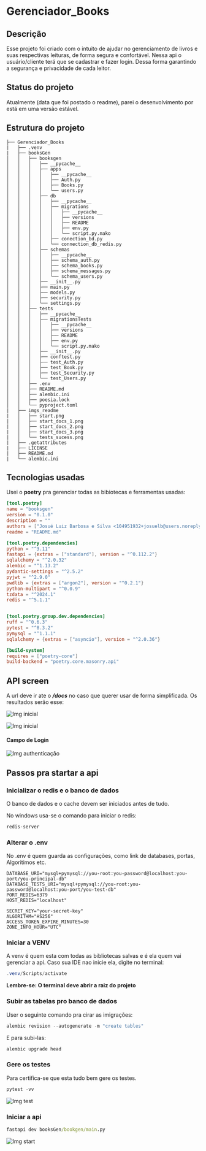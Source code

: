 # Gerenciador_Books

## Descrição

Esse projeto foi criado com o intuito de ajudar no gerenciamento de livros 
e suas respectivas leituras, de forma segura e confortável.
Nessa api o usuário/cliente terá que se cadastrar e fazer login. Dessa forma 
garantindo a segurança e privacidade de cada leitor.

## Status do projeto 

Atualmente (data que foi postado o readme), parei o desenvolvimento por está 
em uma versão estável.

## Estrutura do projeto 

```plaintext
├── Gerenciador_Books
|   ├── .venv
|   ├── booksGen
│   │   ├── booksgen
│   │   │   ├── __pycache__
│   │   │   ├── apps
│   │   │   │   ├── __pycache__
│   │   │   │   ├── Auth.py
│   │   │   │   ├── Books.py
│   │   │   │   └── users.py
│   │   │   ├── db
│   │   │   │   ├── __pycache__
│   │   │   │   ├── migrations
│   │   │   │   │   ├── __pycache__
│   │   │   │   │   ├── versions
│   │   │   │   │   ├── README
│   │   │   │   │   ├── env.py
│   │   │   │   │   └── script.py.mako
│   │   │   │   ├── conection_bd.py
│   │   │   │   └── connection_db_redis.py
│   │   │   ├── schemas
│   │   │   │   ├── __pycache__
│   │   │   │   ├── schema_auth.py
│   │   │   │   ├── schema_books.py
│   │   │   │   ├── schema_messages.py
│   │   │   │   └── schema_users.py
│   │   │   ├── __init__.py
│   │   │   ├── main.py
│   │   │   ├── models.py
│   │   │   ├── security.py
│   │   │   └── settings.py
│   │   ├── tests
│   │   │   ├── __pycache__
│   │   │   ├── migrationsTests
│   │   │   │   ├── __pycache__
│   │   │   │   ├── versions
│   │   │   │   ├── README
│   │   │   │   ├── env.py
│   │   │   │   └── script.py.mako
│   │   │   ├── __init__.py
│   │   │   ├── conftest.py
│   │   │   ├── test_Auth.py
│   │   │   ├── test_Book.py
│   │   │   ├── test_Security.py
│   │   │   └── test_Users.py
│   │   ├── .env
│   │   ├── README.md
│   │   ├── alembic.ini
│   │   ├── poesia.lock
│   │   └── pyproject.toml
|   ├── imgs_readme
|   │   ├── start.png
|   │   ├── start_docs_1.png
|   │   ├── start_docs_2.png
|   │   ├── start_docs_3.png
|   │   └── tests_sucess.png
|   ├── .getattributes
|   ├── LICENSE
|   ├── README.md
|   └── alembic.ini
```

## Tecnologias usadas 

Usei o **poetry** pra gerenciar todas as bibiotecas e ferramentas usadas:

```.toml
[tool.poetry]
name = "booksgen"
version = "0.1.0"
description = ""
authors = ["Josué Luiz Barbosa e Silva <104951932+josuelb@users.noreply.github.com>"]
readme = "README.md"

[tool.poetry.dependencies]
python = "^3.11"
fastapi = {extras = ["standard"], version = "^0.112.2"}
sqlalchemy = "^2.0.32"
alembic = "^1.13.2"
pydantic-settings = "^2.5.2"
pyjwt = "^2.9.0"
pwdlib = {extras = ["argon2"], version = "^0.2.1"}
python-multipart = "^0.0.9"
tzdata = "^2024.1"
redis = "^5.1.1"


[tool.poetry.group.dev.dependencies]
ruff = "^0.6.3"
pytest = "^8.3.2"
pymysql = "^1.1.1"
sqlalchemy = {extras = ["asyncio"], version = "^2.0.36"}

[build-system]
requires = ["poetry-core"]
build-backend = "poetry.core.masonry.api"
```

## API screen

A url deve ir ate o ***/docs*** no caso que querer usar de forma simplificada.
Os resultados serão esse:

![Img inicial](https://github.com/josuelb/Gerenciador_Books/blob/9faf2ec526389418c0bf08b7ee7905d49f1df294/imgs_readme/start_docs_1.png)

![Img inicial](https://github.com/josuelb/Gerenciador_Books/blob/9faf2ec526389418c0bf08b7ee7905d49f1df294/imgs_readme/start_docs_2.png)

#### Campo de Login 

![Img authenticação](https://github.com/josuelb/Gerenciador_Books/blob/9faf2ec526389418c0bf08b7ee7905d49f1df294/imgs_readme/start_docs_3.png)

## Passos pra startar a api

### Inicializar o redis e o banco de dados  

O banco de dados e o cache devem ser iniciados antes de tudo.

No windows usa-se o comando para iniciar o redis:

```powershell
redis-server
```

### Alterar o .env

No .env é quem guarda as configurações, como link de databases, portas, Algoritimos etc.

```.env
DATABASE_URI="mysql+pymysql://you-root:you-password@localhost:you-port/you-principal-db"
DATABASE_TESTS_URI="mysql+pymysql://you-root:you-password@localhost:you-port/you-test-db"
PORT_REDIS=6379
HOST_REDIS="localhost"

SECRET_KEY="your-secret-key"
ALGORITHM="HS256"
ACCESS_TOKEN_EXPIRE_MINUTES=30
ZONE_INFO_HOUR="UTC"
```

### Iniciar a VENV

A venv é quem esta com todas as bibliotecas salvas e é ela quem vai gerenciar a api.
Caso sua IDE nao inicie ela, digite no terminal:

```powershell
.venv/Scripts/activate
```

**Lembre-se: O terminal deve abrir a raiz do projeto**

### Subir as tabelas pro banco de dados

User o seguinte comando pra cirar as imigrações:

```powershell
alembic revision --autogenerate -m "create tables"
```

E para subi-las:

```powershell
alembic upgrade head
```

### Gere os testes

Para certifica-se que esta tudo bem gere os testes.

```powershell
pytest -vv
```

![Img test](https://github.com/josuelb/Gerenciador_Books/blob/9faf2ec526389418c0bf08b7ee7905d49f1df294/imgs_readme/tests_sucess.png)

### Iniciar a api

```cmd
fastapi dev booksGen/bookgen/main.py
```

![Img start](https://github.com/josuelb/Gerenciador_Books/blob/9faf2ec526389418c0bf08b7ee7905d49f1df294/imgs_readme/start.png)

